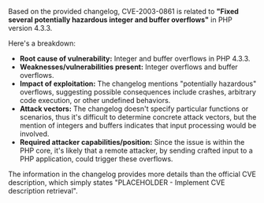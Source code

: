 Based on the provided changelog, CVE-2003-0861 is related to **"Fixed several potentially hazardous integer and buffer overflows"** in PHP version 4.3.3.

Here's a breakdown:

*   **Root cause of vulnerability:** Integer and buffer overflows in PHP 4.3.3.
*   **Weaknesses/vulnerabilities present:** Integer overflows and buffer overflows.
*   **Impact of exploitation:**  The changelog mentions "potentially hazardous" overflows, suggesting possible consequences include crashes, arbitrary code execution, or other undefined behaviors.
*   **Attack vectors:** The changelog doesn't specify particular functions or scenarios, thus it's difficult to determine concrete attack vectors,  but the mention of integers and buffers indicates that input processing would be involved.
*   **Required attacker capabilities/position:** Since the issue is within the PHP core, it's likely that a remote attacker, by sending crafted input to a PHP application, could trigger these overflows.

The information in the changelog provides more details than the official CVE description, which simply states "PLACEHOLDER - Implement CVE description retrieval".